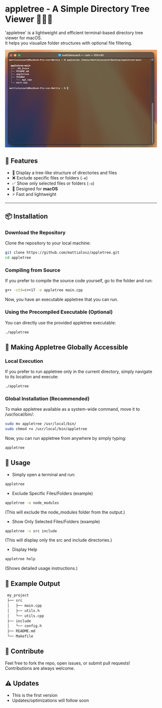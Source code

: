 # appletree - A Simple Directory Tree Viewer 🍏🌳✨

'appletree' is a lightweight and efficient terminal-based directory tree viewer for macOS.  
It helps you visualize folder structures with optional file filtering.

<img src="img/terminal.png" alt="appletree Screenshot" width="600">

## 📌 Features
- 📂 Display a tree-like structure of directories and files
- ❌ Exclude specific files or folders (`-e`)
- ✅ Show only selected files or folders (`-o`)
- 🔧 Designed for **macOS**
- ⚡ Fast and lightweight

---

## 📦 Installation

### Download the Repository
Clone the repository to your local machine:
```bash
git clone https://github.com/mattialosz/appletree.git
cd appletree
```

### Compiling from Source 
If you prefer to compile the source code yourself, go to the folder and run:
```bash
g++ -std=c++17 -o appletree main.cpp
```
Now, you have an executable appletree that you can run.

### Using the Precompiled Executable (Optional)
You can directly use the provided appletree executable:
```bash
./appletree
```

## 🚀 Making Appletree Globally Accessible
### Local Execution
If you prefer to run appletree only in the current directory, simply navigate to its location and execute:
```bash
./appletree
```

### Global Installation (Recommended)
To make appletree available as a system-wide command, move it to /usr/local/bin/:
```bash
sudo mv appletree /usr/local/bin/
sudo chmod +x /usr/local/bin/appletree
```
Now, you can run appletree from anywhere by simply typing:
```bash
appletree
```

## 📖 Usage

- Simply open a terminal and run:
```bash
appletree
```


- Exclude Specific Files/Folders (example)
```bash
appletree -e node_modules
```
(This will exclude the node_modules folder from the output.)


- Show Only Selected Files/Folders (example)
```bash
appletree -o src include
```
(This will display only the src and include directories.)


- Display Help
```bash
appletree help
```
(Shows detailed usage instructions.)

## 📜 Example Output
```bash
 my_project
 ├── src
 │   ├── main.cpp
 │   ├── utils.h
 │   └── utils.cpp
 ├── include
 │   └── config.h
 ├── README.md
 └── Makefile
```

## 🚀 Contribute
Feel free to fork the repo, open issues, or submit pull requests! Contributions are always welcome.

## ⚠️ Updates
- This is the first version
- Updates/optimizations will follow soon
